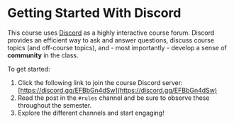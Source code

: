 # Getting Started With Discord

This course uses [Discord](https://discord.com/) as a highly interactive course
forum. Discord provides an efficient way to ask and answer questions, discuss
course topics (and off-course topics), and - most importantly - develop a sense
of **community** in the class.

To get started:

1. Click the following link to join the course Discord server:
   [https://discord.gg/EFBbGn4dSw](https://discord.gg/EFBbGn4dSw) 
1. Read the post in the `#rules` channel and be sure to observe these throughout the semester.
1. Explore the different channels and start engaging! 

